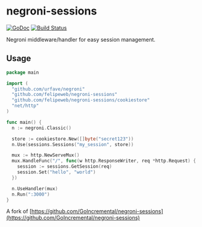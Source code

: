# negroni-sessions 
[![GoDoc](https://godoc.org/github.com/felipeweb/negroni-sessions?status.svg)](http://godoc.org/github.com/felipeweb/negroni-sessions)
[![Build Status](https://travis-ci.org/felipeweb/negroni-sessions.svg?branch=master)](https://travis-ci.org/felipeweb/negroni-sessions)

Negroni middleware/handler for easy session management.

## Usage

~~~ go
package main

import (
  "github.com/urfave/negroni"
  "github.com/felipeweb/negroni-sessions"
  "github.com/felipeweb/negroni-sessions/cookiestore"
  "net/http"
)

func main() {
  n := negroni.Classic()

  store := cookiestore.New([]byte("secret123"))  
  n.Use(sessions.Sessions("my_session", store))

  mux := http.NewServeMux()
  mux.HandleFunc("/", func(w http.ResponseWriter, req *http.Request) {
    session := sessions.GetSession(req)
    session.Set("hello", "world")
  })

  n.UseHandler(mux)
  n.Run(":3000")
}

~~~

A fork of [https://github.com/GoIncremental/negroni-sessions](https://github.com/GoIncremental/negroni-sessions)

